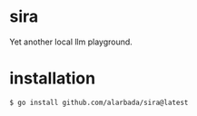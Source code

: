 # sira

Yet another local llm playground.

# installation

`$ go install github.com/alarbada/sira@latest`
